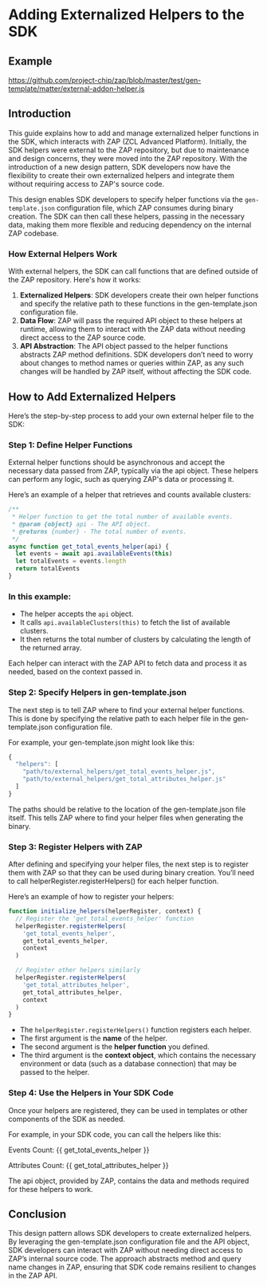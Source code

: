 # Adding Externalized Helpers to the SDK

## Example

https://github.com/project-chip/zap/blob/master/test/gen-template/matter/external-addon-helper.js

## Introduction

This guide explains how to add and manage externalized helper functions in the SDK, which interacts with ZAP (ZCL Advanced Platform). Initially, the SDK helpers were external to the ZAP repository, but due to maintenance and design concerns, they were moved into the ZAP repository. With the introduction of a new design pattern, SDK developers now have the flexibility to create their own externalized helpers and integrate them without requiring access to ZAP's source code.

This design enables SDK developers to specify helper functions via the `gen-template.json` configuration file, which ZAP consumes during binary creation. The SDK can then call these helpers, passing in the necessary data, making them more flexible and reducing dependency on the internal ZAP codebase.

### How External Helpers Work

With external helpers, the SDK can call functions that are defined outside of the ZAP repository. Here's how it works:

1. **Externalized Helpers**: SDK developers create their own helper functions and specify the relative path to these functions in the gen-template.json configuration file.
2. **Data Flow**: ZAP will pass the required API object to these helpers at runtime, allowing them to interact with the ZAP data without needing direct access to the ZAP source code.
3. **API Abstraction**: The API object passed to the helper functions abstracts ZAP method definitions. SDK developers don’t need to worry about changes to method names or queries within ZAP, as any such changes will be handled by ZAP itself, without affecting the SDK code.

## How to Add Externalized Helpers

Here’s the step-by-step process to add your own external helper file to the SDK:

### Step 1: Define Helper Functions

External helper functions should be asynchronous and accept the necessary data passed from ZAP, typically via the api object. These helpers can perform any logic, such as querying ZAP's data or processing it.

Here’s an example of a helper that retrieves and counts available clusters:

```javascript
/**
 * Helper function to get the total number of available events.
 * @param {object} api - The API object.
 * @returns {number} - The total number of events.
 */
async function get_total_events_helper(api) {
  let events = await api.availableEvents(this)
  let totalEvents = events.length
  return totalEvents
}
```

### In this example:

- The helper accepts the `api` object.
- It calls `api.availableClusters(this)` to fetch the list of available clusters.
- It then returns the total number of clusters by calculating the length of the returned array.

Each helper can interact with the ZAP API to fetch data and process it as needed, based on the context passed in.

### Step 2: Specify Helpers in gen-template.json

The next step is to tell ZAP where to find your external helper functions. This is done by specifying the relative path to each helper file in the gen-template.json configuration file.

For example, your gen-template.json might look like this:

```javascript
{
  "helpers": [
    "path/to/external_helpers/get_total_events_helper.js",
    "path/to/external_helpers/get_total_attributes_helper.js"
  ]
}
```

The paths should be relative to the location of the gen-template.json file itself. This tells ZAP where to find your helper files when generating the binary.

### Step 3: Register Helpers with ZAP

After defining and specifying your helper files, the next step is to register them with ZAP so that they can be used during binary creation. You’ll need to call helperRegister.registerHelpers() for each helper function.

Here’s an example of how to register your helpers:

```javascript
function initialize_helpers(helperRegister, context) {
  // Register the 'get_total_events_helper' function
  helperRegister.registerHelpers(
    'get_total_events_helper',
    get_total_events_helper,
    context
  )

  // Register other helpers similarly
  helperRegister.registerHelpers(
    'get_total_attributes_helper',
    get_total_attributes_helper,
    context
  )
}
```

- The `helperRegister.registerHelpers()` function registers each helper.
- The first argument is the **name** of the helper.
- The second argument is the **helper function** you defined.
- The third argument is the **context object**, which contains the necessary environment or data (such as a database connection) that may be passed to the helper.

### Step 4: Use the Helpers in Your SDK Code

Once your helpers are registered, they can be used in templates or other components of the SDK as needed.

For example, in your SDK code, you can call the helpers like this:

<p>Events Count: {{ get_total_events_helper }}</p>
<p>Attributes Count: {{ get_total_attributes_helper }}</p>
The api object, provided by ZAP, contains the data and methods required for these helpers to work.

## Conclusion

This design pattern allows SDK developers to create externalized helpers. By leveraging the gen-template.json configuration file and the API object, SDK developers can interact with ZAP without needing direct access to ZAP’s internal source code. The approach abstracts method and query name changes in ZAP, ensuring that SDK code remains resilient to changes in the ZAP API.
